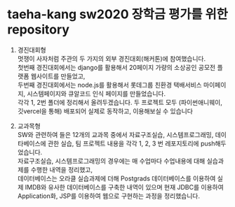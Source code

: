 # taeha-kang sw2020 장학금 평가를 위한 repository

1. 경진대회형 \
멋쟁이 사자처럼 주관의 두 가지의 외부 경진대회(해커톤)에 참여했습니다. \
첫번째 경진대회에서는 django를 활용해서 20페이지 가량의 소상공인 공모전 플랫폼 웹사이트를 만들었고, \
두번째 경진대회에서는 node.js를 활용해서 롯데그룹 친환경 택배서비스 마이페이지, 시스템페이지와 큐알코드 인식 페이지를 만들었습니다. \
각각 1, 2번 폴더에 정리해서 올려두겠습니다. 두 프로젝트 모두 (파이썬애니웨이, 깃vercel을 통해) 배포되어 실제로 동작하고, 이용해보실 수 있습니다

2. 교과목형 \
SW와 관련하여 들은 12개의 교과목 중에서 자료구조실습, 시스템프로그래밍, 데이타베이스에 관한 실습, 팀 프로젝트 내용을 각각 1, 2, 3 번 레포지토리에 push해두었습니다. \
자료구조실습, 시스템프로그래밍의 경우에는 매 수업마다 수업내용에 대해 실습과제를 수행한 내역을 정리했고, \
데이터베이스는 오라클 실습과제에 더해 Postgrads 데이터베이스를 이용하여 실제 IMDB와 유사한 데이터베이스를 구축한 내역이 있으며 현재 JDBC를 이용하여 Application화, JSP를 이용하여 웹으로 구현하는 과정을 정리했습니다.

